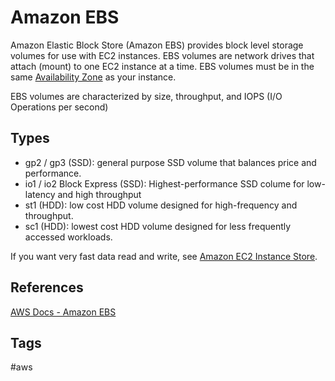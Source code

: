 # Amazon EBS

Amazon Elastic Block Store (Amazon EBS) provides block level storage volumes for use with EC2 instances. EBS volumes are network drives that attach (mount) to one EC2 instance at a time. EBS volumes must be in the same [Availability Zone](../202309120416) as your instance.  

EBS volumes are characterized by size, throughput, and IOPS (I/O Operations per second)  
## Types
* gp2 / gp3 (SSD): general purpose SSD volume that balances price and performance.  
* io1 / io2 Block Express (SSD): Highest-performance SSD colume for low-latency and high throughput  
* st1 (HDD): low cost HDD volume designed for high-frequency and throughput.  
* sc1 (HDD): lowest cost HDD volume designed for less frequently accessed workloads.  

If you want very fast data read and write, see [Amazon EC2 Instance Store](../202309120447).  

## References
[AWS Docs - Amazon EBS](https://docs.aws.amazon.com/AWSEC2/latest/UserGuide/AmazonEBS.html)  

## Tags
#aws
